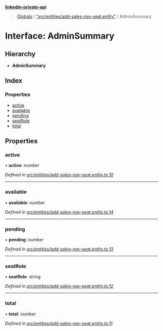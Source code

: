 **[linkedin-private-api](../README.md)**

> [Globals](../globals.md) / ["src/entities/add-sales-nav-seat.entity"](../modules/_src_entities_add_sales_nav_seat_entity_.md) / AdminSummary

# Interface: AdminSummary

## Hierarchy

* **AdminSummary**

## Index

### Properties

* [active](_src_entities_add_sales_nav_seat_entity_.adminsummary.md#active)
* [available](_src_entities_add_sales_nav_seat_entity_.adminsummary.md#available)
* [pending](_src_entities_add_sales_nav_seat_entity_.adminsummary.md#pending)
* [seatRole](_src_entities_add_sales_nav_seat_entity_.adminsummary.md#seatrole)
* [total](_src_entities_add_sales_nav_seat_entity_.adminsummary.md#total)

## Properties

### active

•  **active**: number

*Defined in [src/entities/add-sales-nav-seat.entity.ts:10](https://github.com/cosiall/linkedin-private-api/blob/e4e3ce2/src/entities/add-sales-nav-seat.entity.ts#L10)*

___

### available

•  **available**: number

*Defined in [src/entities/add-sales-nav-seat.entity.ts:14](https://github.com/cosiall/linkedin-private-api/blob/e4e3ce2/src/entities/add-sales-nav-seat.entity.ts#L14)*

___

### pending

•  **pending**: number

*Defined in [src/entities/add-sales-nav-seat.entity.ts:13](https://github.com/cosiall/linkedin-private-api/blob/e4e3ce2/src/entities/add-sales-nav-seat.entity.ts#L13)*

___

### seatRole

•  **seatRole**: string

*Defined in [src/entities/add-sales-nav-seat.entity.ts:12](https://github.com/cosiall/linkedin-private-api/blob/e4e3ce2/src/entities/add-sales-nav-seat.entity.ts#L12)*

___

### total

•  **total**: number

*Defined in [src/entities/add-sales-nav-seat.entity.ts:11](https://github.com/cosiall/linkedin-private-api/blob/e4e3ce2/src/entities/add-sales-nav-seat.entity.ts#L11)*

